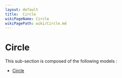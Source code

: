 ```yaml
---
layout: default
title:  Circle
wikiPageName: Circle
wikiPagePath: wiki/Circle.md
---
```


# Circle

This sub-section is composed of the following models :

* [Circle](references#CircleCircle)

